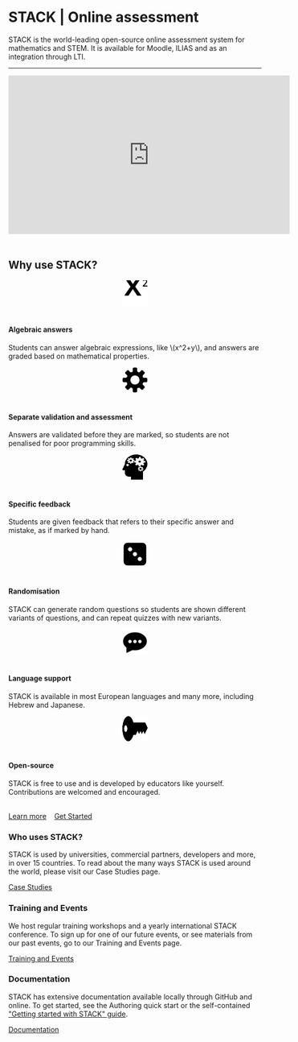 <div class="jumbotron">
  <h1><b>STACK</b> | Online assessment</h1>
  <p class="lead">STACK is the world-leading open-source online assessment system for mathematics and STEM. It is available for Moodle, ILIAS and as an integration through LTI.</p>
  <hr class="my-4">
	<center><div class="col-lg-8"><div class="embed-responsive embed-responsive-16by9">
  <iframe width="560" height="315" class="embed-responsive-item" src="https://www.youtube.com/embed/3xbyKxyaUV0" frameborder="0" allow="accelerometer; autoplay; encrypted-media; gyroscope; picture-in-picture" allowfullscreen></iframe></div></div></center><br>
  <h2>Why use STACK?</h2>
  
 <div class="container">
	<div class="row">
		<div class="col-md-4">
			<center><img src="img/math.svg" alt="Math" height="50" width="50" /></center>
			<br>
			<h4>Algebraic answers</h4>
			<p>Students can answer algebraic expressions, like \(x^2+y\), and answers are graded based on mathematical properties.</p>
		</div>
		<div class="col-md-4">
			<center><img src="img/gear.svg" alt="Gear" height="50" width="50" /></center><br>
			<h4>Separate validation and assessment</h4>
			<p>Answers are validated before they are marked, so students are not penalised for poor programming skills.</p>
		</div>
		<div class="col-md-4">
			<center><img src="img/human_head.svg" alt="Thinking person" height="50" width="50" /></center><br>
			<h4>Specific feedback</h4>
			<p>Students are given feedback that refers to their specific answer and mistake, as if marked by hand.</p>
		</div>
	</div>
	<div class="row">
		<div class="col-md-4">
			<center><img src="img/dice.svg" alt="Die" height="50" width="50" /></center><br>
			<h4>Randomisation</h4>
			<p>STACK can generate random questions so students are shown different variants of questions, and can repeat quizzes with new variants.</p>
		</div>
		<div class="col-md-4">
			<center><img src="img/speech.svg" alt="Speech bubble" height="50" width="50" /></center><br>
			<h4>Language support</h4>
			<p>STACK is available in most European languages and many more, including Hebrew and Japanese.</p>
		</div>
		<div class="col-md-4">
			<center><img src="img/key.svg" alt="Key" height="50" width="50" /></center><br>
			<h4>Open-source</h4>
			<p>STACK is free to use and is developed by educators like yourself. Contributions are welcomed and encouraged.</p>
		</div>
	</div>
 </div>
<br>  <a class="btn btn-primary btn-lg" href="About" role="button">Learn more</a>&nbsp&nbsp&nbsp&nbsp<a class="btn btn-success btn-lg" href="GetStarted" role="button">Get Started</a>
</div>


<div class="card-deck">
  <div class="card" >
    <div class="card-body">
      <h3 class="card-title">Who uses STACK?</h3>
      <p class="card-text">STACK is used by universities, commercial partners, developers and more, in over 15 countries. To read about the many ways STACK is used around the world, please visit our Case Studies page.
      <div class="text-center"><a class="btn btn-primary btn-lg" href="CaseStudies" role="button">Case Studies</a></div>
    </div>
  </div>
  <div class="card">
    <div class="card-body">
      <h3 class="card-title">Training and Events</h3>
      <p class="card-text">We host regular training workshops and a yearly international STACK conference. To sign up for one of our future events, or see materials from our past events, go to our Training and Events page.</p></td>
      <div class="text-center"><a class="btn btn-primary btn-lg" href="Training_and_events" role="button">Training and Events</a></div>
	</div>
  </div>
  <div class="card">
    <div class="card-body">
      <h3 class="card-title">Documentation</h3>
      <p class="card-text">STACK has extensive documentation available locally through GitHub and online. To get started, see the Authoring quick start or the self-contained <a href="%CONTENT/2019-STACK-Guide.pdf">"Getting started with STACK" guide</a>.</p>
      <div class="text-center"><a class="btn btn-primary btn-lg" href="https://malthefogsporring.github.io/moodle-qtype_stack/" role="button">Documentation</a></div>
	</div>
  </div>
</div>

